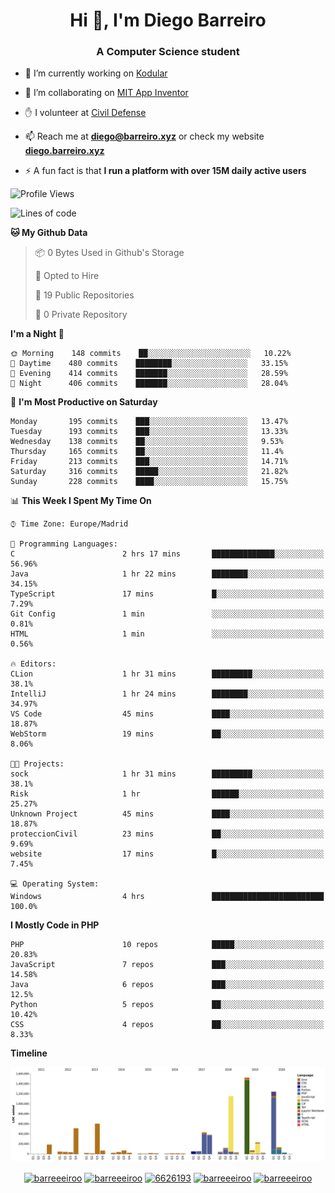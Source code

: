 <h1 align="center">Hi 👋, I'm Diego Barreiro</h1>
<h3 align="center">A Computer Science student</h3>

- 🔭 I’m currently working on [Kodular](https://www.kodular.io)

- 👯 I’m collaborating on [MIT App Inventor](https://github.com/mit-cml/appinventor-sources)

- ✋ I volunteer at [Civil Defense](https://proteccioncivil.sdc.gal)

- 📫 Reach me at **diego@barreiro.xyz** or check my website **[diego.barreiro.xyz](https://diego.barreiro.xyz)**

- ⚡ A fun fact is that **I run a platform with over 15M daily active users**

<!--START_SECTION:waka-->
![Profile Views](http://img.shields.io/badge/Profile%20Views-4-blue)

![Lines of code](https://img.shields.io/badge/From%20Hello%20World%20I%27ve%20Written-22.4%20million%20lines%20of%20code-blue)

**🐱 My Github Data** 

> 📦 0 Bytes Used in Github's Storage 
 > 
> 💼 Opted to Hire
 > 
> 📜 19 Public Repositories
 > 
> 🔑 0 Private Repository 
 > 
**I'm a Night 🦉** 

```text
🌞 Morning    148 commits    ██░░░░░░░░░░░░░░░░░░░░░░░   10.22% 
🌆 Daytime    480 commits    ████████░░░░░░░░░░░░░░░░░   33.15% 
🌃 Evening    414 commits    ███████░░░░░░░░░░░░░░░░░░   28.59% 
🌙 Night      406 commits    ███████░░░░░░░░░░░░░░░░░░   28.04%

```
📅 **I'm Most Productive on Saturday** 

```text
Monday       195 commits    ███░░░░░░░░░░░░░░░░░░░░░░   13.47% 
Tuesday      193 commits    ███░░░░░░░░░░░░░░░░░░░░░░   13.33% 
Wednesday    138 commits    ██░░░░░░░░░░░░░░░░░░░░░░░   9.53% 
Thursday     165 commits    ██░░░░░░░░░░░░░░░░░░░░░░░   11.4% 
Friday       213 commits    ███░░░░░░░░░░░░░░░░░░░░░░   14.71% 
Saturday     316 commits    █████░░░░░░░░░░░░░░░░░░░░   21.82% 
Sunday       228 commits    ████░░░░░░░░░░░░░░░░░░░░░   15.75%

```


📊 **This Week I Spent My Time On** 

```text
⌚︎ Time Zone: Europe/Madrid

💬 Programming Languages: 
C                        2 hrs 17 mins       ██████████████░░░░░░░░░░░   56.96% 
Java                     1 hr 22 mins        ████████░░░░░░░░░░░░░░░░░   34.15% 
TypeScript               17 mins             █░░░░░░░░░░░░░░░░░░░░░░░░   7.29% 
Git Config               1 min               ░░░░░░░░░░░░░░░░░░░░░░░░░   0.81% 
HTML                     1 min               ░░░░░░░░░░░░░░░░░░░░░░░░░   0.56%

🔥 Editors: 
CLion                    1 hr 31 mins        █████████░░░░░░░░░░░░░░░░   38.1% 
IntelliJ                 1 hr 24 mins        ████████░░░░░░░░░░░░░░░░░   34.97% 
VS Code                  45 mins             ████░░░░░░░░░░░░░░░░░░░░░   18.87% 
WebStorm                 19 mins             ██░░░░░░░░░░░░░░░░░░░░░░░   8.06%

🐱‍💻 Projects: 
sock                     1 hr 31 mins        █████████░░░░░░░░░░░░░░░░   38.1% 
Risk                     1 hr                ██████░░░░░░░░░░░░░░░░░░░   25.27% 
Unknown Project          45 mins             ████░░░░░░░░░░░░░░░░░░░░░   18.87% 
proteccionCivil          23 mins             ██░░░░░░░░░░░░░░░░░░░░░░░   9.69% 
website                  17 mins             █░░░░░░░░░░░░░░░░░░░░░░░░   7.45%

💻 Operating System: 
Windows                  4 hrs               █████████████████████████   100.0%

```

**I Mostly Code in PHP** 

```text
PHP                      10 repos            █████░░░░░░░░░░░░░░░░░░░░   20.83% 
JavaScript               7 repos             ███░░░░░░░░░░░░░░░░░░░░░░   14.58% 
Java                     6 repos             ███░░░░░░░░░░░░░░░░░░░░░░   12.5% 
Python                   5 repos             ██░░░░░░░░░░░░░░░░░░░░░░░   10.42% 
CSS                      4 repos             ██░░░░░░░░░░░░░░░░░░░░░░░   8.33%

```


**Timeline**

![Chart not found](https://github.com/barreeeiroo/barreeeiroo/blob/master/charts/bar_graph.png) 


<!--END_SECTION:waka-->

<p align="center">
<a href="https://twitter.com/barreeeiroo" target="blank"><img align="center" src="https://cdn.jsdelivr.net/npm/simple-icons@3.0.1/icons/twitter.svg" alt="barreeeiroo" height="20" width="20" /></a>
<a href="https://linkedin.com/in/barreeeiroo" target="blank"><img align="center" src="https://cdn.jsdelivr.net/npm/simple-icons@3.0.1/icons/linkedin.svg" alt="barreeeiroo" height="20" width="20" /></a>
<a href="https://stackoverflow.com/users/6626193" target="blank"><img align="center" src="https://cdn.jsdelivr.net/npm/simple-icons@3.0.1/icons/stackoverflow.svg" alt="6626193" height="20" width="20" /></a>
<a href="https://fb.com/barreeeiroo" target="blank"><img align="center" src="https://cdn.jsdelivr.net/npm/simple-icons@3.0.1/icons/facebook.svg" alt="barreeeiroo" height="20" width="20" /></a>
<a href="https://instagram.com/barreeeiroo" target="blank"><img align="center" src="https://cdn.jsdelivr.net/npm/simple-icons@3.0.1/icons/instagram.svg" alt="barreeeiroo" height="20" width="20" /></a>
</p>
